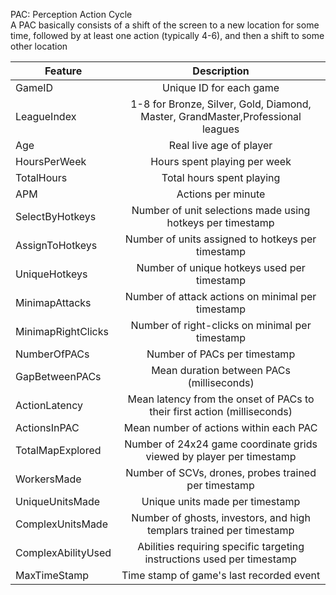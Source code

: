 PAC: Perception Action Cycle<br>
A PAC basically consists of a shift of the screen to a new location for some time, followed by at least one action (typically 4-6), and then a shift to some other location

| Feature       | Description   |
| ------------- |:-------------:|
| GameID        | Unique ID for each game |
| LeagueIndex   | 1-8 for Bronze, Silver, Gold, Diamond, Master, GrandMaster,Professional leagues      |
| Age           | Real live age of player      |
| HoursPerWeek   | Hours spent playing per week      |
| TotalHours | Total hours spent playing      |
| APM   | Actions per minute      |
| SelectByHotkeys | Number of unit selections made using hotkeys per timestamp      |
| AssignToHotkeys   | Number of units assigned to hotkeys per timestamp      |
| UniqueHotkeys | Number of unique hotkeys used per timestamp  |
| MinimapAttacks   | Number of attack actions on minimal per timestamp      |
| MinimapRightClicks | Number of right-clicks on minimal per timestamp      |
| NumberOfPACs   | Number of PACs per timestamp      |
| GapBetweenPACs | Mean duration between PACs (milliseconds)      |
| ActionLatency   | Mean latency from the onset of PACs to their first action (milliseconds)      |
| ActionsInPAC | Mean number of actions within each PAC      |
| TotalMapExplored   | Number of 24x24 game coordinate grids viewed by player per timestamp      |
| WorkersMade | Number of SCVs, drones, probes trained per timestamp    |
| UniqueUnitsMade | Unique units made per timestamp    |
| ComplexUnitsMade | Number of ghosts, investors, and high templars trained per timestamp     |
| ComplexAbilityUsed | Abilities requiring specific targeting instructions used per timestamp      |
| MaxTimeStamp | Time stamp of game's last recorded event |

